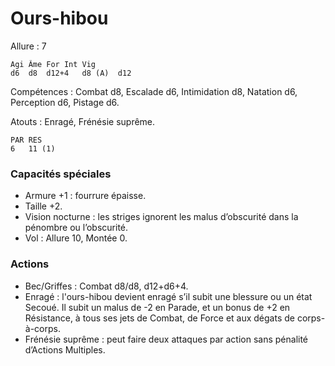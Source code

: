 # Ours-hibou

Allure : 7

	Agi	Âme	For	Int	Vig
	d6	d8	d12+4	d8 (A)	d12

Compétences : Combat d8, Escalade d6, Intimidation d8, Natation d6, Perception d6, Pistage d6.

Atouts : Enragé, Frénésie suprême.

	PAR	RES
	6	11 (1)

### Capacités spéciales
- Armure +1 : fourrure épaisse.
- Taille +2.
- Vision nocturne : les striges ignorent les malus d’obscurité dans la pénombre ou l’obscurité.
- Vol : Allure 10, Montée 0.

### Actions
- Bec/Griffes : Combat d8/d8, d12+d6+4.
- Enragé : l'ours-hibou devient enragé s’il subit une blessure ou un état Secoué. Il subit un malus de -2 en Parade, et un bonus de +2 en Résistance, à tous ses jets de Combat, de Force et aux dégats de corps-à-corps.
- Frénésie suprême : peut faire deux attaques par action sans pénalité d’Actions Multiples.
